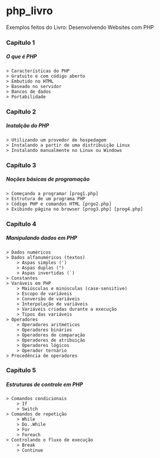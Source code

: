 # php_livro
Exemplos feitos do Livro: Desenvolvendo Websites com PHP

### Capítulo 1
##### O que é PHP
	> Características do PHP
	> Gratuito e com código aberto
	> Embutido no HTML
	> Baseado no servidor
	> Bancos de dados
	> Portabilidade

### Capítulo 2
##### Instalção do PHP
	> Utilizando um provedor de hospedagem
	> Instalando a partir de uma distribuição Linux
	> Instalando manualmente no Linux ou Windows

### Capítulo 3
##### Noções básicas de programação
	> Começando a programar [prog1.php]
	> Estrutura de um programa PHP
	> Código PHP e comandos HTML [prgo2.php]
	> Exibindo página no browser [prog3.php] [prog4.php]

### Capítulo 4
##### Manipulando dados em PHP
	> Dados numéricos
	> Dados alfanuméricos (textos)
		> Aspas simples (')
		> Aspas duplas (")
		> Aspas invertidas (`)
	> Constantes
	> Varáveis em PHP
		> Maiúsculas e minúsculas (case-sensitive)
		> Escopo de variáveis
		> Conversão de variáveis
		> Interpolação de variáveis
		> Variáveis criadas durante a execução
		> Tipos das variáveis
	> Operadores
		> Operadores aritméticos
		> Operadores binários
		> Operadores de comparação
		> Operadores de atribuição
		> Operadores lógicos
		> Operador ternário
	> Precedência de operadores 

### Capítulo 5
##### Estruturas de controle em PHP
	> Comandos condicionais
		> If
		> Switch
	> Comandos de repetição
		> While
		> Do..While
		> For
		> Foreach
	> Controlando o fluxo de execução
		> Break
		> Continue

	



